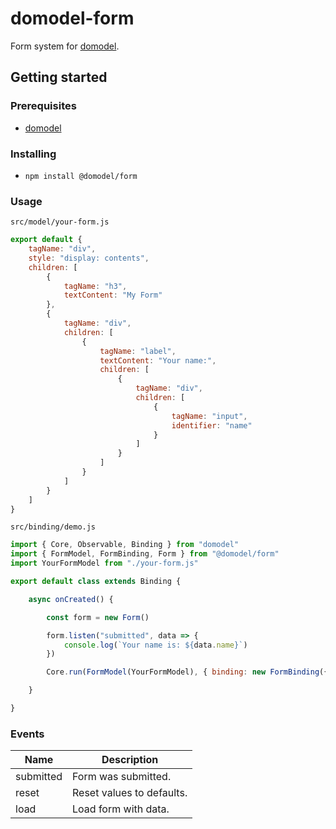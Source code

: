 # domodel-form

Form system for [domodel](https://github.com/thoughtsunificator/domodel).

## Getting started

### Prerequisites

- [domodel](https://github.com/thoughtsunificator/domodel)

### Installing

- ``npm install @domodel/form``

### Usage

``src/model/your-form.js``
```javascript
export default {
	tagName: "div",
	style: "display: contents",
	children: [
		{
			tagName: "h3",
			textContent: "My Form"
		},
		{
			tagName: "div",
			children: [
				{
					tagName: "label",
					textContent: "Your name:",
					children: [
						{
							tagName: "div",
							children: [
								{
									tagName: "input",
									identifier: "name"
								}
							]
						}
					]
				}
			]
		}
	]
}
```

``src/binding/demo.js``
```javascript
import { Core, Observable, Binding } from "domodel"
import { FormModel, FormBinding, Form } from "@domodel/form"
import YourFormModel from "./your-form.js"

export default class extends Binding {

	async onCreated() {

		const form = new Form()

		form.listen("submitted", data => {
			console.log(`Your name is: ${data.name}`)
		})

		Core.run(FormModel(YourFormModel), { binding: new FormBinding({ form }) })

	}

}

```

### Events

| Name       | Description      
| ---------- |----------------------
| submitted  | Form was submitted.
| reset      | Reset values to defaults.     
| load       | Load form with data.     

